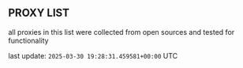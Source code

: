 ## PROXY LIST

all proxies in this list were collected from open sources and tested for functionality

last update: `2025-03-30 19:28:31.459581+00:00` UTC